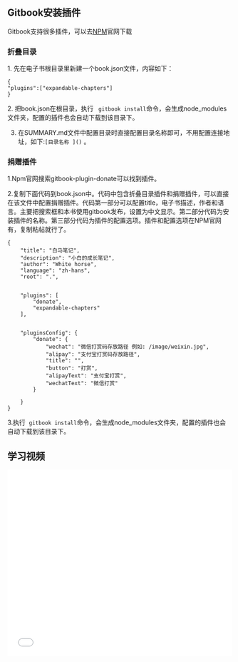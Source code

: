 ## Gitbook安装插件

Gitbook支持很多插件，可以去[NPM](https://www.npmjs.com/)官网下载

### 折叠目录

1. 先在电子书根目录里新建一个book.json文件，内容如下：
```
{
"plugins":["expandable-chapters"]
}
```

2. 把book.json在根目录，执行 ` gitbook install`命令，会生成node_modules文件夹，配置的插件也会自动下载到该目录下。

3. 在SUMMARY.md文件中配置目录时直接配置目录名称即可，不用配置连接地址，如下:`[目录名称 ]()` 。

### 捐赠插件

1.Npm官网搜索gitbook-plugin-donate可以找到插件。

2.复制下面代码到book.json中。代码中包含折叠目录插件和捐赠插件，可以直接在该文件中配置捐赠插件。代码第一部分可以配置title，电子书描述，作者和语言。主要把搜索框和本书使用gitbook发布，设置为中文显示。第二部分代码为安装插件的名称。第三部分代码为插件的配置选项。插件和配置选项在NPM官网有，复制粘帖就行了。

```
{
    "title": "白马笔记",
    "description": "小白的成长笔记",
    "author": "White horse",
    "language": "zh-hans",
    "root": ".",


    "plugins": [
        "donate",
        "expandable-chapters"
    ],


    "pluginsConfig": {
        "donate": {
            "wechat": "微信打赏码存放路径 例如: /image/weixin.jpg",
            "alipay": "支付宝打赏码存放路径",
            "title": "",
            "button": "打赏",
            "alipayText": "支付宝打赏",
            "wechatText": "微信打赏"
        }
       
    }
}
```

3.执行  `gitbook install`命令，会生成node_modules文件夹，配置的插件也会自动下载到该目录下。
## 学习视频
<iframe width=100% height="418" src="//player.bilibili.com/player.html?aid=288205725&bvid=BV1sf4y1e7AY&cid=267790402&page=1" scrolling="no" border="0" frameborder="no" framespacing="0" allowfullscreen="true"> </iframe>